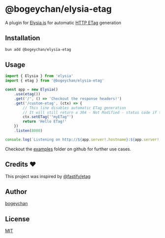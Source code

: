# @bogeychan/elysia-etag

A plugin for [Elysia.js](https://elysiajs.com) for automatic [HTTP ETag](https://http.dev/etag) generation

## Installation

```bash
bun add @bogeychan/elysia-etag
```

## Usage

```ts
import { Elysia } from 'elysia'
import { etag } from '@bogeychan/elysia-etag'

const app = new Elysia()
	.use(etag())
	.get('/', () => 'Checkout the response headers!')
	.get('/custom-etag', (ctx) => {
		// This line disables automatic ETag generation
		// It will still return a 304 - Not Modified - status code if the ETag matches
		ctx.setETag('"myETag"')
		return 'Hello ETag!'
	})
	.listen(8080)

console.log(`Listening on http://${app.server!.hostname}:${app.server!.port}`)
```

Checkout the [examples](./examples) folder on github for further use cases.

## Credits ❤️

This project was inspired by [@fastify/etag](https://www.npmjs.com/package/@fastify/etag)

## Author

[bogeychan](https://github.com/bogeychan)

## License

[MIT](LICENSE)
